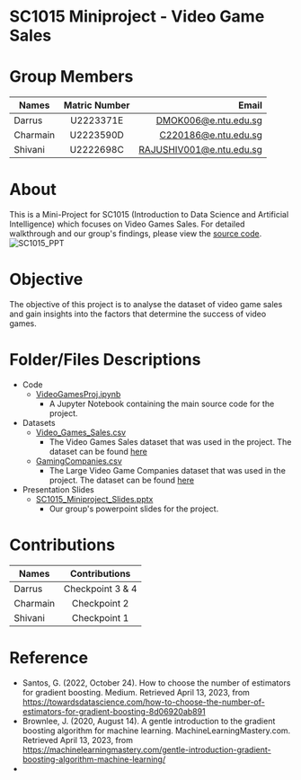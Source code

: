 # SC1015 Miniproject - Video Game Sales
# Group Members
| Names         | Matric Number | Email                    |
| ------------- |:-------------:| ------------------------:|
| Darrus        | U2223371E     | DMOK006@e.ntu.edu.sg     |
| Charmain      | U2223590D     | C220186@e.ntu.edu.sg     |
| Shivani       | U2222698C     | RAJUSHIV001@e.ntu.edu.sg |


# About
This is a Mini-Project for SC1015 (Introduction to Data Science and Artificial Intelligence) which focuses on Video Games Sales. For detailed walkthrough and our group's findings, please view the [source code](/Code/VideoGamesProj.ipynb).
![SC1015_PPT](https://user-images.githubusercontent.com/34603548/231744531-90232357-a063-4050-8e23-7d1937ef4744.jpg)


# Objective
The objective of this project is to analyse the dataset of video game sales and gain insights into the factors that determine the success of video games.

# Folder/Files Descriptions
+ Code
	+ [VideoGamesProj.ipynb](/Code/VideoGamesProj.ipynb)
		+ A Jupyter Notebook containing the main source code for the project.
+ Datasets
	+ [Video_Games_Sales.csv](/Datasets/Video_Games_Sales.csv)
		+ The Video Games Sales dataset that was used in the project. The dataset can be found [here](https://www.kaggle.com/datasets/rush4ratio/video-game-sales-with-ratings)
	+ [GamingCompanies.csv](/Datasets/GamingCompanies.csv.csv)
		+ The Large Video Game Companies dataset that was used in the project. The dataset can be found [here](https://www.kaggle.com/datasets/kkhandekar/large-video-game-companies)
+ Presentation Slides
	+ [SC1015_Miniproject_Slides.pptx](/Presentation%20Slides/SC1015_Miniproject_Slides.pptx)
		+ Our group's powerpoint slides for the project.

# Contributions
| Names         | Contributions |
| ------------- |:-------------:|
| Darrus        | Checkpoint 3 & 4     |
| Charmain      | Checkpoint 2     |
| Shivani       | Checkpoint 1     |
# Reference

+ Santos, G. (2022, October 24). How to choose the number of estimators for gradient boosting. Medium. Retrieved April 13, 2023, from https://towardsdatascience.com/how-to-choose-the-number-of-estimators-for-gradient-boosting-8d06920ab891 
+ Brownlee, J. (2020, August 14). A gentle introduction to the gradient boosting algorithm for machine learning. MachineLearningMastery.com. Retrieved April 13, 2023, from https://machinelearningmastery.com/gentle-introduction-gradient-boosting-algorithm-machine-learning/ 
+ 
